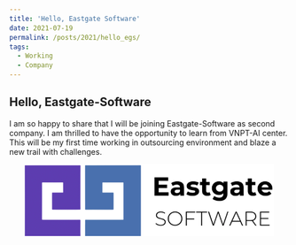 ```yaml
---
title: 'Hello, Eastgate Software'
date: 2021-07-19
permalink: /posts/2021/hello_egs/
tags:
  - Working
  - Company
---
```


<head>
    <style type="text/css">
        figure{text-align: center}
        math{text-align: center}
    </style>
</head>

## Hello, Eastgate-Software

I am so happy to share that I will be joining Eastgate-Software as second company. I am thrilled to have the opportunity to learn from VNPT-AI center. This will be my first time working in outsourcing environment and blaze a new trail with challenges.

<p style="text-align:center;">
  <img src="/images/posts/202109_eastgate_software/EGS.png">
</p>
